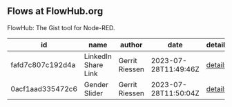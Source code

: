 ## Flows at FlowHub.org

FlowHub: The Gist tool for Node-RED.

| id | name| author | date | details |
|----|-----|--------|------|---------|
| fafd7c807c192d4a |  LinkedIn Share Link | Gerrit Riessen | 2023-07-28T11:49:46Z | [details](https://flowhub.org/f/fafd7c807c192d4a) |
| 0acf1aad335472c6 |  Gender Slider | Gerrit Riessen | 2023-07-28T11:50:04Z | [details](https://flowhub.org/f/0acf1aad335472c6) |

